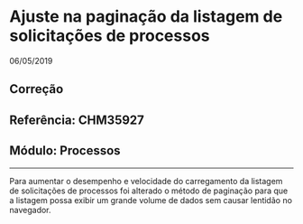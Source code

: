 # Ajuste na paginação da listagem de solicitações de processos
06/05/2019
## Correção
## Referência: CHM35927
## Módulo: Processos
***

Para aumentar o desempenho e velocidade do carregamento da listagem de solicitações de processos foi alterado o método de paginação para que a listagem possa exibir um grande volume de dados sem causar lentidão no navegador.